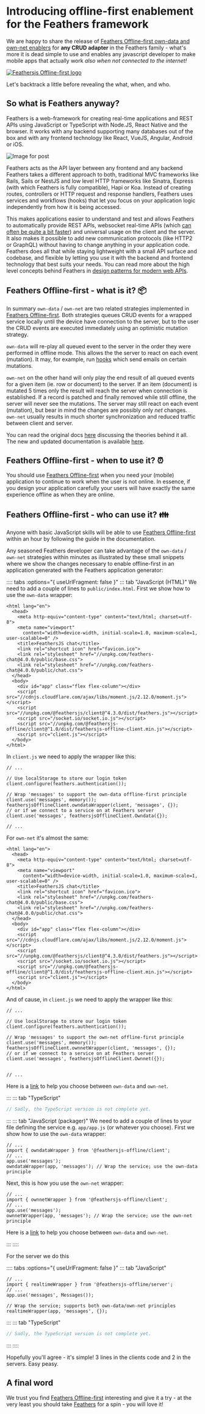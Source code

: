 # Introducing offline-first enablement for the Feathers framework
We are happy to share the release of [Feathers Offline-first own-data and own-net enablers](https://feathersjs-offline.github.io/docs) for **any CRUD adapter** in the Feathers family - what's more it is dead simple to use and enables any javascript developer to make mobile apps that actually work _also when not connected to the internet!_

[![Feathersjs Offline-first logo](https://github.com/feathersjs-offline/simple-example/blob/master/public/img/feathers-offline-first.png?raw=true "Feathersjs Offline-first logo")](https://github.com/feathersjs-offline)

Let's backtrack a little before revealing the what, when, and who.

## So what is Feathers anyway?
Feathers is a web-framework for creating real-time applications and REST APIs using JavaScript or TypeScript with Node.JS, React Native and the browser. It works with any backend supporting many databases out of the box and with any frontend technology like React, VueJS, Angular, Android or iOS.

![Image for post](https://miro.medium.com/max/700/1*QfvF2iXdkTDMT1NWrqNRSA.png)

Feathers acts as the API layer between any frontend and any backend
Feathers takes a different approach to both, traditional MVC frameworks like Rails, Sails or NestJS and low level HTTP frameworks like Sinatra, Express (with which Feathers is fully compatible), Hapi or Koa. Instead of creating routes, controllers or HTTP request and response handlers, Feathers uses services and workflows (hooks) that let you focus on your application logic independently from how it is being accessed.

This makes applications easier to understand and test and allows Feathers to automatically provide REST APIs, websocket real-time APIs (which [can often be quite a bit faster](https://blog.feathersjs.com/http-vs-websockets-a-performance-comparison-da2533f13a77)) and universal usage on the client and the server. It also makes it possible to add new communication protocols (like HTTP2 or GraphQL) without having to change anything in your application code. Feathers does all that while staying lightweight with a small API surface and codebase, and flexible by letting you use it with the backend and frontend technology that best suits your needs. You can read more about the high level concepts behind Feathers in [design patterns for modern web APIs](https://blog.feathersjs.com/design-patterns-for-modern-web-apis-1f046635215).

## Feathers Offline-first - what is it? :package:
In summary `own-data` / `own-net` are two related strategies implemented in [Feathers Offline-first](https://feathersjs-offline.github.io/docs). Both strategies queues CRUD events for a wrapped service locally until the device have connection to the server, but to the user the CRUD events are executed immediately using an optimistic mutation strategy.

`own-data` will re-play all queued event to the server in the order they were performed in offline mode. This allows the the server to react on each event (mutation). It may, for example, run [hooks](https://feathersjs-offline.github.io/docs/guides/basics/hooks.html) which send emails on certain mutations.

`own-net` on the other hand will only play the end result of all queued events for a given item (ie. row or document) to the server. If an item (document) is mutated 5 times only the result will reach the server when connection is established. If a record is patched and finally removed while still offline, the server will never see the mutations. The server may still react on each event (mutation), but bear in mind the changes are possibly only _net_ changes. `own-net` usually results in much shorter synchronization and reduced traffic between client and server.

You can read the original docs [here](https://auk.docs.feathersjs.com/guides/offline-first/readme.html) discussing the theories behind it all. The new and updated documentation is available [here](https://feathersjs-offline.github.io/docs).

## Feathers Offline-first - when to use it? :alarm_clock:
You should use [Feathers Offline-first](https://feathersjs-offline.github.io/docs) when you need your (mobile) application to continue to work when the user is not online. In essence, if you design your application carefully your users will have exactly the same experience offline as when they are online.

## Feathers Offline-first - who can use it? :family:
Anyone with basic JavaScript skills will be able to use [Feathers Offline-first](https://feathersjs-offline.github.io/docs) within an hour by following the guide in the documentation.

Any seasoned Feathers developer can take advantage of the `own-data` / `own-net` strategies within minutes as illustrated by these small snippets where we show the changes necessary to enable offline-first in an application generated with the Feathers application generator:

:::: tabs :options="{ useUrlFragment: false }"
::: tab "JavaScript (HTML)"
We need to add a couple of lines to `public/index.html`. First we show how to use the `own-data` wrapper:
``` html{16}
<html lang="en">
  <head>
    <meta http-equiv="content-type" content="text/html; charset=utf-8">
    <meta name="viewport"
      content="width=device-width, initial-scale=1.0, maximum-scale=1, user-scalable=0" />
    <title>FeathersJS chat</title>
    <link rel="shortcut icon" href="favicon.ico">
    <link rel="stylesheet" href="//unpkg.com/feathers-chat@4.0.0/public/base.css">
    <link rel="stylesheet" href="//unpkg.com/feathers-chat@4.0.0/public/chat.css">
  </head>
  <body>
    <div id="app" class="flex flex-column"></div>
    <script src="//cdnjs.cloudflare.com/ajax/libs/moment.js/2.12.0/moment.js"></script>
    <script src="//unpkg.com/@feathersjs/client@^4.3.0/dist/feathers.js"></script>
    <script src="/socket.io/socket.io.js"></script>
    <script src="//unpkg.com/@feathersjs-offline/client@^1.0/dist/feathersjs-offline-client.min.js"></script>
    <script src="client.js"></script>
  </body>
</html>
```
In `client.js` we need to apply the wrapper like this:
``` js{7-8,10}
// ...

// Use localStorage to store our login token
client.configure(feathers.authentication());

// Wrap 'messages' to support the own-data offline-first principle
client.use('messages', memory());
feathersjsOfflineClient.owndataWrapper(client, 'messages', {});
// or if we connect to a service on at Feathers server
client.use('messages', feathersjsOfflineClient.Owndata({});

// ...
```

For `own-net` it's almost the same:
``` html{16}
<html lang="en">
  <head>
    <meta http-equiv="content-type" content="text/html; charset=utf-8">
    <meta name="viewport"
      content="width=device-width, initial-scale=1.0, maximum-scale=1, user-scalable=0" />
    <title>FeathersJS chat</title>
    <link rel="shortcut icon" href="favicon.ico">
    <link rel="stylesheet" href="//unpkg.com/feathers-chat@4.0.0/public/base.css">
    <link rel="stylesheet" href="//unpkg.com/feathers-chat@4.0.0/public/chat.css">
  </head>
  <body>
    <div id="app" class="flex flex-column"></div>
    <script src="//cdnjs.cloudflare.com/ajax/libs/moment.js/2.12.0/moment.js"></script>
    <script src="//unpkg.com/@feathersjs/client@^4.3.0/dist/feathers.js"></script>
    <script src="/socket.io/socket.io.js"></script>
    <script src="//unpkg.com/@feathersjs-offline/client@^1.0/dist/feathersjs-offline-client.min.js"></script>
    <script src="client.js"></script>
  </body>
</html>
```
And of cause, in `client.js` we need to apply the wrapper like this:
``` js{7-8,10}
// ...

// Use localStorage to store our login token
client.configure(feathers.authentication());

// Wrap 'messages' to support the own-net offline-first principle
client.use('messages', memory());
feathersjsOfflineClient.ownnetWrapper(client, 'messages', {});
// or if we connect to a service on at Feathers server
client.use('messages', feathersjsOfflineClient.Ownnet({});


// ...
```

Here is a [link](#come-on-it-can-t-be-that-simple) to help you choose between `own-data` and `own-net`.


:::
::: tab "TypeScript"
``` js
// Sadly, the TypeScript version is not complete yet.
```
:::
::: tab "JavaScript (packager)"
We need to add a couple of lines to your file defining the service e.g. `app/app.js` (or whatever you choose). First we show how to use the `own-data` wrapper:
``` js{2,5}
// ...
import { owndataWrapper } from '@feathersjs-offline/client';
// ...
app.use('messages');
owndataWrapper(app, 'messages'); // Wrap the service; use the own-data principle
```
Next, this is how you use the `own-net` wrapper:
``` js{2,5}
// ...
import { ownnetWrapper } from '@feathersjs-offline/client';
// ...
app.use('messages');
ownnetWrapper(app, 'messages'); // Wrap the service; use the own-net principle
```

Here is a [link](https://feathersjs-offline.github.io/docs/guides/basics/offline-first.html#come-on-it-can-t-be-that-simple) to help you choose between `own-data` and `own-net`.

:::
::::

For the server we do this

:::: tabs :options="{ useUrlFragment: false }"
::: tab "JavaScript"
``` js{7}
// ...
import { realtimeWrapper } from '@feathersjs-offline/server';
// ...
app.use('messages', Messages());

// Wrap the service; supports both own-data/own-net principles
realtimeWrapper(app, 'messages', {});
```
:::
::: tab "TypeScript"
``` js
// Sadly, the TypeScript version is not complete yet.
```
:::
::::

Hopefully you'll agree - it's simple! 3 lines in the clients code and 2 in the servers. Easy peasy.

## A final word
We trust you find [Feathers Offline-first](https://feathersjs-offline.github.io/docs) interesting and give it a try - at the very least you should take [Feathers](https://github.com/feathersjs/feathers) for a spin - you will love it!